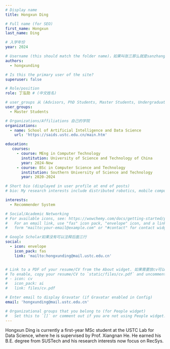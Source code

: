 ```yaml
---
# Display name
title: Hongxun Ding

# Full name (for SEO)
first_name: Hongxun
last_name: Ding

# 入学年份
year: 2024

# Username (this should match the folder name)，如果叫张三那么就是sanzhang
authors:
  - hongxunding

# Is this the primary user of the site? 
superuser: false

# Role/position 
role: 丁泓勋 # (中文姓名)

# user_groups 从 (Advisors, PhD Students, Master Students, Undergraduate) 从这四个里面选
user_groups:
  - Master Students

# Organizations/Affiliations 自己的学院
organizations:
  - name: School of Artificial Intelligence and Data Science
    url: 'https://saids.ustc.edu.cn/main.htm'

education:
   courses:
     - course: MEng in Computer Technology
       institution: University of Science and Technology of China
       year: 2024-Now
     - course: BSc in Computer Science and Technology
       institution: Southern University of Science and Technology
       year: 2020-2024

# Short bio (displayed in user profile at end of posts)
# bio: My research interests include distributed robotics, mobile computing and programmable matter.

interests:
  - Recommender System

# Social/Academic Networking
# For available icons, see: https://wowchemy.com/docs/getting-started/page-builder/#icons
#   For an email link, use "fas" icon pack, "envelope" icon, and a link in the
#   form "mailto:your-email@example.com" or "#contact" for contact widget.

# Google Scholar如果没有可以注释后面三行
social:
  - icon: envelope
    icon_pack: fas
    link: 'mailto:hongxunding@mail.ustc.edu.cn'


# Link to a PDF of your resume/CV from the About widget. 如果需要放cv可以发给我
# To enable, copy your resume/CV to `static/files/cv.pdf` and uncomment the lines below.
# - icon: cv
#   icon_pack: ai
#   link: files/cv.pdf

# Enter email to display Gravatar (if Gravatar enabled in Config)
email: 'hongxunding@mail.ustc.edu.cn'

# Organizational groups that you belong to (for People widget)
#   Set this to `[]` or comment out if you are not using People widget.
---
```


Hongxun Ding is currently a first-year MSc student at the USTC Lab for Data Science, where he is supervised by Prof. Xiangnan He. He earned his B.E. degree from SUSTech and his research interests now focus on RecSys.
